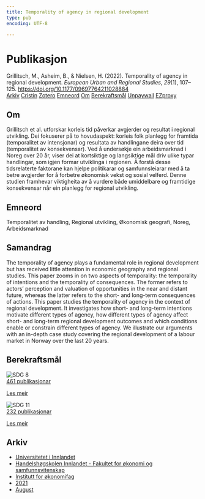 ```yaml
---
title: Temporality of agency in regional development
type: pub
encoding: UTF-8

---
```

<h1>Publikasjon</h1>
<article id="csl-bib-container-77UXWAY4" class="csl-bib-container">
  <div class="csl-bib-body"> <div class="csl-entry">Grillitsch, M., Asheim, B., &#38; Nielsen, H. (2022). Temporality of agency in regional development. <i>European Urban and Regional Studies</i>, <i>29</i>(1), 107–125. <a href="https://doi.org/10.1177/09697764211028884">https://doi.org/10.1177/09697764211028884</a></div> </div>
  <div class="csl-bib-buttons">
    <a href="#taxonomy-article-77UXWAY4" alt="archive" class="csl-bib-button">Arkiv</a>
    <a href="https://app.cristin.no/results/show.jsf?id=1927420" alt="Cristin" class="csl-bib-button">Cristin</a>
    <a href="http://zotero.org/groups/5881554/items/77UXWAY4" alt="Zotero" class="csl-bib-button">Zotero</a>
    <a href="#keywords-article-77UXWAY4" alt="keywords" class="csl-bib-button">Emneord</a>
    <a href="#about-article-77UXWAY4" alt="about_pub" class="csl-bib-button">Om</a>
    <a href="#sdg-article-77UXWAY4" alt="sdg" class="csl-bib-button">Berekraftsmål</a>
    <a href="https://journals.sagepub.com/doi/pdf/10.1177/09697764211028884" alt="Unpaywall" class="csl-bib-button">Unpaywall</a>
    <a href="https://journals.sagepub.com/doi/pdf/10.1177/09697764211028884" alt="EZproxy" class="csl-bib-button">EZproxy</a>
  </div>
  <div id="csl-bib-meta-container-77UXWAY4"></div>
</article>
<div id="csl-bib-meta-77UXWAY4" class="csl-bib-meta">
  <article id="about-article-77UXWAY4" class="about_pub-article">
    <h1>Om</h1>
    Grillitsch et al. utforskar korleis tid påverkar avgjerder og resultat i regional utvikling. Dei fokuserer på to hovudaspekt: korleis folk planlegg for framtida (temporalitet av intensjonar) og resultata av handlingane deira over tid (temporalitet av konsekvensar). Ved å undersøkje ein arbeidsmarknad i Noreg over 20 år, viser dei at kortsiktige og langsiktige mål driv ulike typar handlingar, som igjen formar utviklinga i regionen. Å forstå desse tidsrelaterte faktorane kan hjelpe politikarar og samfunnsleiarar med å ta betre avgjerder for å forbetre økonomisk vekst og sosial velferd. Denne studien framhevar viktigheita av å vurdere både umiddelbare og framtidige konsekvensar når ein planlegg for regional utvikling.
  </article>
  <article id="keywords-article-77UXWAY4" class="keywords-article">
    <h1>Emneord</h1>
    Temporalitet av handling, Regional utvikling, Økonomisk geografi, Noreg, Arbeidsmarknad
  </article>
  <article id="abstract-article-77UXWAY4" class="abstract-article">
    <h1>Samandrag</h1>
    The temporality of agency plays a fundamental role in regional development but has received little attention in economic geography and regional studies. This paper zooms in on two aspects of temporality: the temporality of intentions and the temporality of consequences. The former refers to actors’ perception and valuation of opportunities in the near and distant future, whereas the latter refers to the short- and long-term consequences of actions. This paper studies the temporality of agency in the context of regional development. It investigates how short- and long-term intentions motivate different types of agency, how different types of agency affect short- and long-term regional development outcomes and which conditions enable or constrain different types of agency. We illustrate our arguments with an in-depth case study covering the regional development of a labour market in Norway over the last 20 years.
  </article>
  <article id="sdg-article-77UXWAY4" class="sdg-article">
    <h1>Berekraftsmål</h1>
    <div class="sdg-container"><div id="sdg8" class="sdg">
        <img src="{{< params subfolder >}}images/sdg/sdg08_nn.png" class="image" alt="SDG 8">
        <div class="sdg-overlay">
          <a href="{{< params subfolder >}}nn/archive/?sdg=8#archive" class="sdg-publication-count"><span>461</span> publikasjonar</a>
          <p><a href="https://fn.no/om-fn/fns-baerekraftsmaal/anstendig-arbeid-og-oekonomisk-vekst?lang=nno-NO" class="sdg-read-more">Les meir</a></p>
        </div>
      </div> <div id="sdg11" class="sdg">
        <img src="{{< params subfolder >}}images/sdg/sdg11_nn.png" class="image" alt="SDG 11">
        <div class="sdg-overlay">
          <a href="{{< params subfolder >}}nn/archive/?sdg=11#archive" class="sdg-publication-count"><span>232</span> publikasjonar</a>
          <p><a href="https://fn.no/om-fn/fns-baerekraftsmaal/baerekraftige-byer-og-lokalsamfunn?lang=nno-NO" class="sdg-read-more">Les meir</a></p>
        </div>
      </div></div>
  </article>
  <article id="taxonomy-article-77UXWAY4" class="taxonomy-article">
    <h1>Arkiv</h1>
    <ul>
      <li><a href="{{< params subfolder >}}nn/archive/?key=3DCRN523">Universitetet i Innlandet</a></li>
      <li><a href="{{< params subfolder >}}nn/archive/?key=DU8Q9LN9">Handelshøgskolen Innlandet - Fakultet for økonomi og samfunnsvitenskap</a></li>
      <li><a href="{{< params subfolder >}}nn/archive/?key=3IQA89I8">Institutt for økonomifag</a></li>
      <li><a href="{{< params subfolder >}}nn/archive/?key=39DV3H9E">2021</a></li>
      <li><a href="{{< params subfolder >}}nn/archive/?key=NQGQ73UJ">August</a></li>
    </ul>
  </article>
</div>
